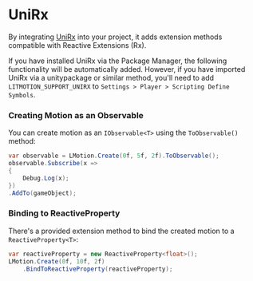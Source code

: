 # UniRx

By integrating [UniRx](https://github.com/neuecc/UniRx) into your project, it adds extension methods compatible with Reactive Extensions (Rx).

If you have installed UniRx via the Package Manager, the following functionality will be automatically added. However, if you have imported UniRx via a unitypackage or similar method, you'll need to add `LITMOTION_SUPPORT_UNIRX` to `Settings > Player > Scripting Define Symbols`.

### Creating Motion as an Observable

You can create motion as an `IObservable<T>` using the `ToObservable()` method:

```cs
var observable = LMotion.Create(0f, 5f, 2f).ToObservable();
observable.Subscribe(x =>
{
    Debug.Log(x);
})
.AddTo(gameObject);
```

### Binding to ReactiveProperty

There's a provided extension method to bind the created motion to a `ReactiveProperty<T>`:

```cs
var reactiveProperty = new ReactiveProperty<float>();
LMotion.Create(0f, 10f, 2f)
    .BindToReactiveProperty(reactiveProperty);
```
